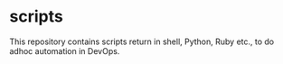 # scripts
This repository contains scripts return in shell, Python, Ruby etc., to do adhoc automation in DevOps.
